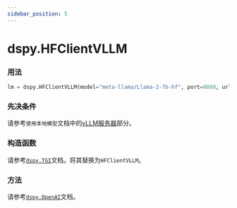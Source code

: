 ```yaml
---
sidebar_position: 5
---
```


# dspy.HFClientVLLM

### 用法

```python
lm = dspy.HFClientVLLM(model="meta-llama/Llama-2-7b-hf", port=8080, url="http://localhost")
```

### 先决条件

请参考`使用本地模型`文档中的[vLLM服务器](https://dspy-docs.vercel.app/api/language_model_clients/HFClientVLLM)部分。

### 构造函数

请参考[`dspy.TGI`](https://dspy-docs.vercel.app/api/language_model_clients/TGI)文档。将其替换为`HFClientVLLM`。

### 方法

请参考[`dspy.OpenAI`](https://dspy-docs.vercel.app/api/language_model_clients/OpenAI)文档。